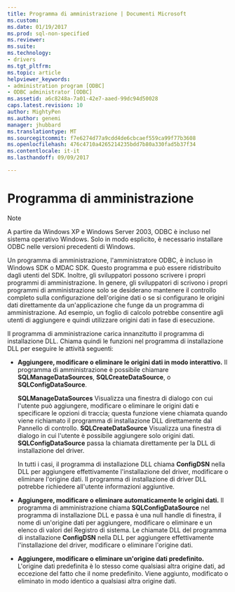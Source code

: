 ```yaml
---
title: Programma di amministrazione | Documenti Microsoft
ms.custom: 
ms.date: 01/19/2017
ms.prod: sql-non-specified
ms.reviewer: 
ms.suite: 
ms.technology:
- drivers
ms.tgt_pltfrm: 
ms.topic: article
helpviewer_keywords:
- administration program [ODBC]
- ODBC administrator [ODBC]
ms.assetid: a6c8248a-7a01-42e7-aaed-99dc94d50028
caps.latest.revision: 10
author: MightyPen
ms.author: genemi
manager: jhubbard
ms.translationtype: MT
ms.sourcegitcommit: f7e6274d77a9cdd4de6cbcaef559ca99f77b3608
ms.openlocfilehash: 476c4710a4265214235bdd7b80a330fad5b37f34
ms.contentlocale: it-it
ms.lasthandoff: 09/09/2017

---
```

# <a name="administration-program"></a>Programma di amministrazione
> [!NOTE]  
>  A partire da Windows XP e Windows Server 2003, ODBC è incluso nel sistema operativo Windows. Solo in modo esplicito, è necessario installare ODBC nelle versioni precedenti di Windows.  
  
 Un programma di amministrazione, l'amministratore ODBC, è incluso in Windows SDK o MDAC SDK. Questo programma e può essere ridistribuito dagli utenti del SDK. Inoltre, gli sviluppatori possono scrivere i propri programmi di amministrazione. In genere, gli sviluppatori di scrivono i propri programmi di amministrazione solo se desiderano mantenere il controllo completo sulla configurazione dell'origine dati o se si configurano le origini dati direttamente da un'applicazione che funge da un programma di amministrazione. Ad esempio, un foglio di calcolo potrebbe consentire agli utenti di aggiungere e quindi utilizzare origini dati in fase di esecuzione.  
  
 Il programma di amministrazione carica innanzitutto il programma di installazione DLL. Chiama quindi le funzioni nel programma di installazione DLL per eseguire le attività seguenti:  
  
-   **Aggiungere, modificare o eliminare le origini dati in modo interattivo.** Il programma di amministrazione è possibile chiamare **SQLManageDataSources**, **SQLCreateDataSource**, o **SQLConfigDataSource**.  
  
     **SQLManageDataSources** Visualizza una finestra di dialogo con cui l'utente può aggiungere, modificare o eliminare le origini dati e specificare le opzioni di traccia; questa funzione viene chiamata quando viene richiamato il programma di installazione DLL direttamente dal Pannello di controllo. **SQLCreateDataSource** Visualizza una finestra di dialogo in cui l'utente è possibile aggiungere solo origini dati. **SQLConfigDataSource** passa la chiamata direttamente per la DLL di installazione del driver.  
  
     In tutti i casi, il programma di installazione DLL chiama **ConfigDSN** nella DLL per aggiungere effettivamente l'installazione del driver, modificare o eliminare l'origine dati. Il programma di installazione di driver DLL potrebbe richiedere all'utente informazioni aggiuntive.  
  
-   **Aggiungere, modificare o eliminare automaticamente le origini dati.** Il programma di amministrazione chiama **SQLConfigDataSource** nel programma di installazione DLL e passa è una null handle di finestra, il nome di un'origine dati per aggiungere, modificare o eliminare e un elenco di valori del Registro di sistema. Le chiamate DLL del programma di installazione **ConfigDSN** nella DLL per aggiungere effettivamente l'installazione del driver, modificare o eliminare l'origine dati.  
  
-   **Aggiungere, modificare o eliminare un'origine dati predefinito.** L'origine dati predefinita è lo stesso come qualsiasi altra origine dati, ad eccezione del fatto che il nome predefinito. Viene aggiunto, modificato o eliminato in modo identico a qualsiasi altra origine dati.
